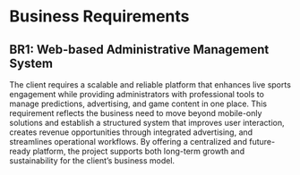 # Business Requirements

## BR1: Web-based Administrative Management System
The client requires a scalable and reliable platform that enhances live sports engagement while providing administrators with professional tools to manage predictions, advertising, and game content in one place. This requirement reflects the business need to move beyond mobile-only solutions and establish a structured system that improves user interaction, creates revenue opportunities through integrated advertising, and streamlines operational workflows. By offering a centralized and future-ready platform, the project supports both long-term growth and sustainability for the client’s business model.
